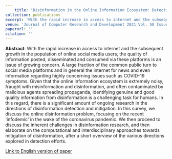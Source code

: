 ```yaml
---
    title: "Disinformation in the Online Information Ecosystem: Detection, Mitigation and Challenges"
collection: publications
excerpt: 'With the rapid increase in access to internet and the subsequent growth in the population of online social media users, the quality of information posted, disseminated and consumed via these platforms is an issue of growing concern. A large fraction of the common public turn to social media platforms and in general the internet for news and even information regarding highly concerning issues such as COVID-19 symptoms. Given that the online information ecosystem is extremely noisy, fraught with misinformation and disinformation, and often contaminated by malicious agents spreading propaganda, identifying genuine and good quality information from disinformation is a challenging task for humans. In this regard, there is a significant amount of ongoing research in the directions of disinformation detection and mitigation. In this survey, we discuss the online disinformation problem, focusing on the recent 'infodemic' in the wake of the coronavirus pandemic. We then proceed to discuss the inherent challenges in disinformation research, and then elaborate on the computational and interdisciplinary approaches towards mitigation of disinformation, after a short overview of the various directions explored in detection efforts.'
venue: 'Journal of Computer Research and Development 2021 Vol. 58 Issue(7)'
paperurl: ''
citation: ''
---
```

**Abstract**: With the rapid increase in access to internet and the subsequent growth in the population of online social media users, the quality of information posted, disseminated and consumed via these platforms is an issue of growing concern. A large fraction of the common public turn to social media platforms and in general the internet for news and even information regarding highly concerning issues such as COVID-19 symptoms. Given that the online information ecosystem is extremely noisy, fraught with misinformation and disinformation, and often contaminated by malicious agents spreading propaganda, identifying genuine and good quality information from disinformation is a challenging task for humans. In this regard, there is a significant amount of ongoing research in the directions of disinformation detection and mitigation. In this survey, we discuss the online disinformation problem, focusing on the recent 'infodemic' in the wake of the coronavirus pandemic. We then proceed to discuss the inherent challenges in disinformation research, and then elaborate on the computational and interdisciplinary approaches towards mitigation of disinformation, after a short overview of the various directions explored in detection efforts.

[Link to English version of paper](https://arxiv.org/pdf/2010.09113.pdf)

<!-- Recommended citation:  -->